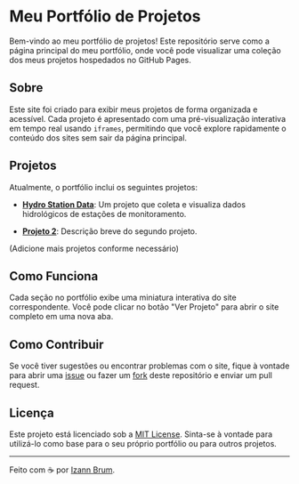 # Meu Portfólio de Projetos

Bem-vindo ao meu portfólio de projetos! Este repositório serve como a página principal do meu portfólio, onde você pode visualizar uma coleção dos meus projetos hospedados no GitHub Pages.

## Sobre

Este site foi criado para exibir meus projetos de forma organizada e acessível. Cada projeto é apresentado com uma pré-visualização interativa em tempo real usando `iframes`, permitindo que você explore rapidamente o conteúdo dos sites sem sair da página principal.

## Projetos

Atualmente, o portfólio inclui os seguintes projetos:

- **[Hydro Station Data](https://iz-brum.github.io/hydro-station-data)**: Um projeto que coleta e visualiza dados hidrológicos de estações de monitoramento.

- **[Projeto 2](link-para-o-segundo-projeto)**: Descrição breve do segundo projeto.

(Adicione mais projetos conforme necessário)

## Como Funciona

Cada seção no portfólio exibe uma miniatura interativa do site correspondente. Você pode clicar no botão "Ver Projeto" para abrir o site completo em uma nova aba.

## Como Contribuir

Se você tiver sugestões ou encontrar problemas com o site, fique à vontade para abrir uma [issue](https://github.com/iz-brum/iz-brum.github.io/issues) ou fazer um [fork](https://github.com/iz-brum/iz-brum.github.io/fork) deste repositório e enviar um pull request.

## Licença

Este projeto está licenciado sob a [MIT License](LICENSE). Sinta-se à vontade para utilizá-lo como base para o seu próprio portfólio ou para outros projetos.

---

Feito com ☕ por [Izann Brum](https://github.com/iz-brum).